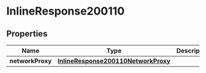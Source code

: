 

# InlineResponse200110

## Properties

Name | Type | Description | Notes
------------ | ------------- | ------------- | -------------
**networkProxy** | [**InlineResponse200110NetworkProxy**](InlineResponse200110NetworkProxy.md) |  |  [optional]



